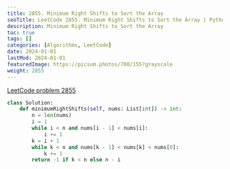 ```yaml
---
title: 2855. Minimum Right Shifts to Sort the Array
seoTitle: LeetCode 2855. Minimum Right Shifts to Sort the Array | Python solution and explanation
description: Minimum Right Shifts to Sort the Array
toc: true
tags: []
categories: [Algorithms, LeetCode]
date: 2024-01-01
lastMod: 2024-01-01
featuredImage: https://picsum.photos/700/155?grayscale
weight: 2855
---
```


[LeetCode problem 2855](https://leetcode.com/problems/minimum-right-shifts-to-sort-the-array/)

```python
class Solution:
    def minimumRightShifts(self, nums: List[int]) -> int:
        n = len(nums)
        i = 1
        while i < n and nums[i - 1] < nums[i]:
            i += 1
        k = i + 1
        while k < n and nums[k - 1] < nums[k] < nums[0]:
            k += 1
        return -1 if k < n else n - i
```
